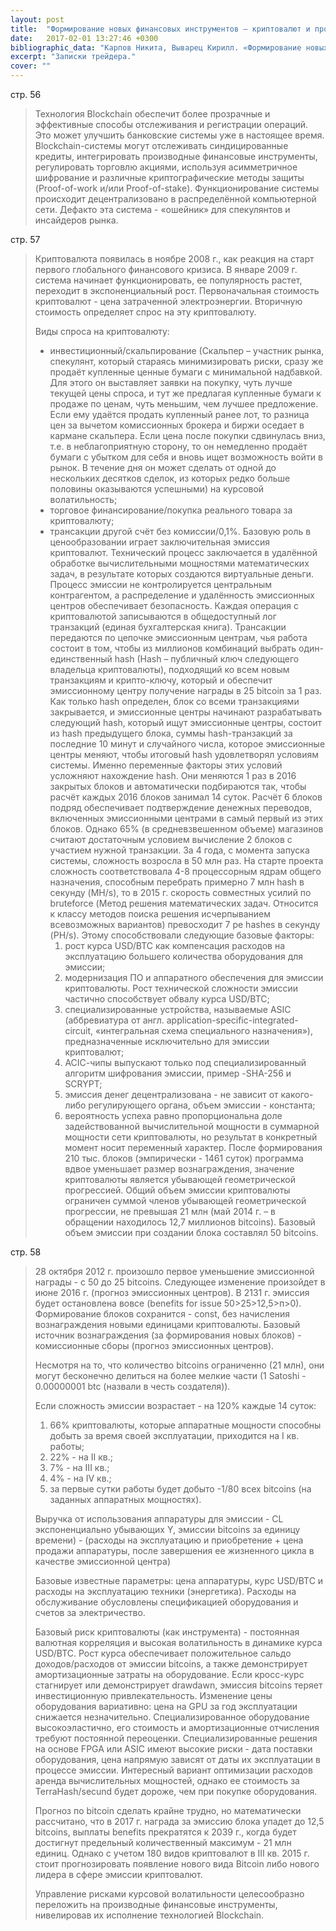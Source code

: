 ```yaml
---
layout: post
title:  "Формирование новых финансовых инструментов – криптовалют и производных финансовых инструментов на них как следствие глобального экономического кризиса 2008 года"
date:   2017-02-01 13:27:46 +0300
bibliographic_data: "Карпов Никита, Выварец Кирилл. «Формирование новых финансовых инструментов – криптовалют и производных финансовых инструментов на них как следствие глобального экономического кризиса 2008 года». Журнал «Рынок ценных бумаг», №4, 2016 г., стр.53-61"
excerpt: "Записки трейдера."
cover: ""
---
```


стр. 56 

> Технология Blockchain обеспечит более прозрачные и эффективные способы отслеживания и регистрации операций. Это может улучшить банковские системы уже в настоящее время. Blockchain-системы могут отслеживать синдицированные кредиты, интегрировать производные финансовые инструменты, регулировать торговлю акциями, используя асимметричное шифрование и различные криптографические методы защиты (Proof-of-work и/или Proof-of-stake). Функционирование системы происходит децентрализовано в распределённой компьютерной сети. Дефакто эта система - «ошейник» для спекулянтов и инсайдеров рынка.

стр. 57 

> Криптовалюта появилась в ноябре 2008 г., как реакция на старт первого глобального финансового кризиса. В январе 2009 г. система начинает функционировать, ее популярность растет, переходит в экспоненциальный рост. Первоначальная стоимость криптовалют - цена затраченной электроэнергии. Вторичную стоимость определяет спрос на эту криптовалюту.
>
> Виды спроса на криптовалюту:
>
> - инвестиционный/скальпирование (Скальпер – участник рынка, спекулянт, который стараясь минимизировать риски, сразу же продаёт купленные ценные бумаги с минимальной надбавкой. Для этого он выставляет заявки на покупку, чуть лучше текущей цены спроса, и тут же предлагая купленные бумаги к продаже по ценам, чуть меньшим, чем лучшее предложение. Если ему удаётся продать купленный ранее лот, то разница цен за вычетом комиссионных брокера и биржи оседает в кармане скальпера. Если цена после покупки сдвинулась вниз, т.е. в неблагоприятную сторону, то он немедленно продаёт бумаги с убытком для себя и вновь ищет возможность войти в рынок. В течение дня он может сделать от одной до нескольких десятков сделок, из которых редко больше половины оказываются успешными) на курсовой волатильность;
> - торговое финансирование/покупка реального товара за криптовалюту;
> - трансакции другой счёт без комиссии/0,1%.
>   Базовую роль в ценообразовании играет заключительная эмиссия криптовалют.
>   Технический процесс заключается в удалённой обработке вычислительными мощностями математических задач, в результате которых создаются виртуальные деньги. Процесс эмиссии не контролируется центральным контрагентом, а распределение и удалённость эмиссионных центров обеспечивает безопасность. Каждая операция с криптовалютой записываются в общедоступный лог транзакций (единая бухгалтерская книга).
>   Трансакции передаются по цепочке эмиссионным центрам, чья работа состоит в том, чтобы из миллионов комбинаций выбрать один-единственный hash (Hash – публичный ключ следующего владельца криптовалюты), подходящий ко всем новым транзакциям и крипто-ключу, который и обеспечит эмиссионному центру получение награды в 25 bitcoin за 1 раз.
>   Как только hash определен, блок со всеми транзакциями закрывается, и эмиссионные центры начинают разрабатывать следующий hash, который ищут эмиссионные центры, состоит из hash предыдущего блока, суммы hash-транзакций за последние 10 минут и случайного числа, которое эмиссионные центры меняют, чтобы итоговый hash удовлетворял условиям системы. Именно переменные факторы этих условий усложняют нахождение hash. Они меняются 1 раз в 2016 закрытых блоков и автоматически подбираются так, чтобы расчёт каждых 2016 блоков занимал 14 суток.
>   Расчёт 6 блоков подряд обеспечивает подтверждение денежных переводов, включенных эмиссионными центрами в самый первый из этих блоков. Однако 65% (в средневзвешенном объеме) магазинов считают достаточным условием вычисление 2 блоков с участием нужной транзакции. За 4 года, с момента запуска системы, сложность возросла в 50 млн раз.
>   На старте проекта сложность соответствовала 4-8 процессорным ядрам общего назначения, способным перебрать примерно 7 млн hash в секунду (MH/s), то в 2015 г. скорость совместных усилий по bruteforce (Метод решения математических задач. Относится к классу методов поиска решения исчерпыванием всевозможных вариантов) превосходит 7 pe hashes в секунду (PH/s).
>   Этому способствовали следующие базовые факторы:
>   1) рост курса USD/BTC как компенсация расходов на эксплуатацию большего количества оборудования для эмиссии;
>   2) модернизация ПО и аппаратного обеспечения для эмиссии криптовалюты. Рост технической сложности эмиссии частично способствует обвалу курса USD/BTC;
>   3) специализированные устройства, называемые ASIC (аббревиатура от англ. application-specific-integrated-circuit, «интегральная схема специального назначения»), предназначенные исключительно для эмиссии криптовалют;
>   4) ACIС-чипы выпускают только под специализированный алгоритм шифрования эмиссии, пример -SHA-256 и SCRYPT;
>   5) эмиссия денег децентрализована - не зависит от какого-либо регулирующего органа, объем эмиссии - константа;
>   6) вероятность успеха равно пропорциональна доле задействованной вычислительной мощности в суммарной мощности сети криптовалюты, но результат в конкретный момент носит переменный характер.
>   После формирования 210 тыс. блоков (эмпирически - 1461 суток) программа вдвое уменьшает размер вознаграждения, значение криптовалюты является убывающей геометрической прогрессией. Общий объем эмиссии криптовалюты ограничен суммой членов убывающей геометрической прогрессии, не превышая 21 млн (май 2014 г. – в обращении находилось 12,7 миллионов bitcoins). Базовый объем эмиссии при создании блока составлял 50 bitcoins.

стр. 58

> 28 октября 2012 г. произошло первое уменьшение эмиссионной награды - с 50 до 25 bitcoins. Следующее изменение произойдет в июне 2016 г. (прогноз эмиссионных центров). В 2131 г. эмиссия будет остановлена вовсе (benefits for issue 50>25>12,5>п>0). Формирование блоков сохранится - const, без начисления вознаграждения новыми единицами криптовалюты. Базовый источник вознаграждения (за формирования новых блоков) - комиссионные сборы (прогноз эмиссионных центров).
>
> Несмотря на то, что количество bitcoins ограниченно (21 млн), они могут бесконечно делиться на более мелкие части (1 Satoshi - 0.00000001 btc (назвали в честь создателя)).
>
> Если сложность эмиссии возрастает - на 120% каждые 14 суток:
>
> 1. 66% криптовалюты, которые аппаратные мощности способны добыть за время своей эксплуатации, приходится на I кв. работы;
> 2. 22% - на II кв.;
> 3. 7% - на III кв.;
> 4. 4% - на IV кв.;
> 5. за первые сутки работы будет добыто -1/80 всех bitcoins (на заданных аппаратных мощностях).
>
> Выручка от использования аппаратуры для эмиссии - CL экспоненциально убывающих Y, эмиссии bitcoins за единицу времени) - (расходы на эксплуатацию и приобретение + цена продажи аппаратуры, после завершения ее жизненного цикла в качестве эмиссионной центра)
>
> Базовые известные параметры: цена аппаратуры, курс USD/BTC и расходы на эксплуатацию техники (энергетика). Расходы на обслуживание обусловлены спецификацией оборудования и счетов за электричество.
>
> Базовый риск криптовалюты (как инструмента) - постоянная валютная корреляция и высокая волатильность в динамике курса USD/BTC. Рост курса обеспечивает положительное сальдо доходов/расходов от эмиссии bitcoins, а также демонстрирует амортизационные затраты на оборудование. Если кросс-курс стагнирует или демонстрирует drawdawn, эмиссия bitcoins теряет инвестиционную привлекательность. Изменение цены оборудования вариативно: цена на GPU за год эксплуатации снижается незначительно. Специализированное оборудование высокоэластично, его стоимость и амортизационные отчисления требуют постоянной переоценки. Специализированные решения на основе FPGA или ASIC имеют высокие риски - дата поставки оборудования, цена напрямую зависят от даты их эксплуатации в процессе эмиссии. Интересный вариант оптимизации расходов аренда вычислительных мощностей, однако ее стоимость за TerraHash/secund будет дороже, чем при покупке оборудования.
>
> Прогноз по bitcoin сделать крайне трудно, но математически рассчитано, что в 2017 г. награда за эмиссию блока упадет до 12,5 bitcoins, выплаты benefits прекратятся к 2039 г., когда будет достигнут предельный количественный максимум - 21 млн единиц. Однако с учетом 180 видов криптовалют в III кв. 2015 г. стоит прогнозировать появление нового вида Bitcoin либо нового лидера в сфере эмиссии криптовалют.
>
> Управление рисками курсовой волатильности целесообразно переложить на производные финансовые инструменты, нивелировав их исполнение технологией Blockchain.
